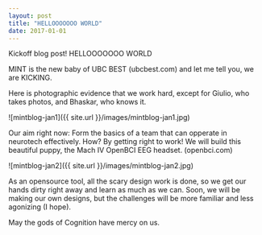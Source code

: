```yaml
---
layout: post
title: "HELLOOOOOOO WORLD"
date: 2017-01-01
---
```

Kickoff blog post!
HELLOOOOOOO WORLD

MINT is the new baby of UBC BEST (ubcbest.com) and let me tell you, we are KICKING.

Here is photographic evidence that we work hard, except for Giulio, who takes photos, and Bhaskar, who knows it.

![mintblog-jan1]({{ site.url }}/images/mintblog-jan1.jpg)

Our aim right now: Form the basics of a team that can opperate in neurotech effectively.
How?
By getting right to work!
We will build this beautiful puppy, the Mach IV OpenBCI EEG headset. (openbci.com)

![mintblog-jan2]({{ site.url }}/images/mintblog-jan2.jpg)

As an opensource tool, all the scary design work is done, so we get our hands dirty right away and learn as much as we can. Soon, we will be making our own designs, but the challenges will be more familiar and less agonizing (I hope).

May the gods of Cognition have mercy on us.